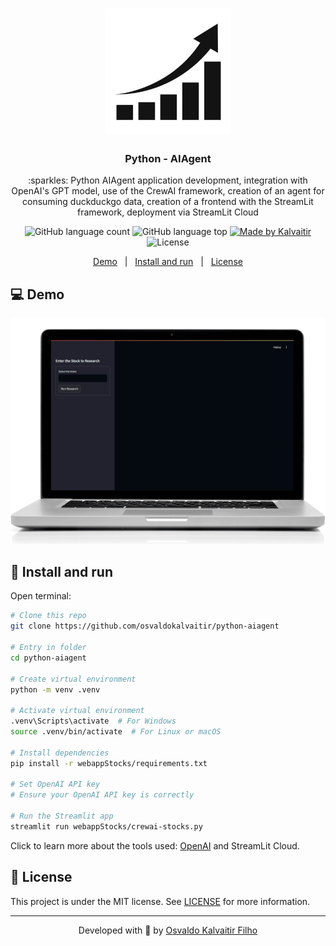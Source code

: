 <h1 align="center">
    <img src="/.github/assets/logo.png"
    width="200px"
    alt="Logo" />
</h1>

<h3 align="center">
  Python - AIAgent
</h3>

<p align="center">
  :sparkles: Python AIAgent application development, integration with OpenAI's GPT model, use of the CrewAI framework, creation of an agent for consuming duckduckgo data, creation of a frontend with the StreamLit framework, deployment via StreamLit Cloud
</p>

<p align="center">
  <img alt="GitHub language count" src="https://img.shields.io/github/languages/count/osvaldokalvaitir/python-aiagent.svg?color=00A83A">

  <img alt="GitHub language top" src="https://img.shields.io/github/languages/top/osvaldokalvaitir/python-aiagent.svg?color=00A83A">

  <a href="https://kalvaitir.com/">
    <img alt="Made by Kalvaitir" src="https://img.shields.io/badge/made%20by-Kalvaitir-00A83A">
  </a>

  <img alt="License" src="https://img.shields.io/badge/license-MIT-00A83A">
</p>

<p align="center">
  <a href="#computer-demo">Demo</a>&nbsp;&nbsp;&nbsp;|&nbsp;&nbsp;&nbsp;<a href="#wrench-install-and-run">Install and run</a>&nbsp;&nbsp;&nbsp;|&nbsp;&nbsp;&nbsp;<a href="#memo-license">License</a>
</p>

## :computer: Demo

![Demo](/.github/assets/demo.gif)

## :wrench: Install and run

Open terminal:

```sh
# Clone this repo
git clone https://github.com/osvaldokalvaitir/python-aiagent

# Entry in folder
cd python-aiagent

# Create virtual environment
python -m venv .venv

# Activate virtual environment
.venv\Scripts\activate  # For Windows
source .venv/bin/activate  # For Linux or macOS

# Install dependencies
pip install -r webappStocks/requirements.txt

# Set OpenAI API key
# Ensure your OpenAI API key is correctly

# Run the Streamlit app
streamlit run webappStocks/crewai-stocks.py

```

Click to learn more about the tools used: [OpenAI](https://github.com/osvaldokalvaitir/awesome/blob/main/src/machine-learning-platforms/openai.md) and StreamLit Cloud.

## :memo: License

This project is under the MIT license. See [LICENSE](/LICENSE) for more information.

---

<p align="center">
Developed with 💚 by <a href="https://www.linkedin.com/in/osvaldokalvaitir">Osvaldo Kalvaitir Filho</a>
</p>
